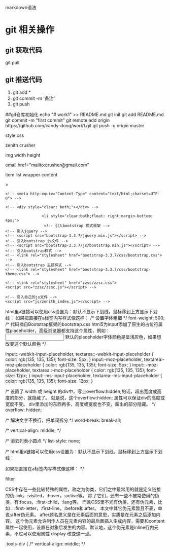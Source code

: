 
markdown语法  
# git 相关操作

## git 获取代码
git pull
## git 推送代码
1. git add *
2. git commit -m '备注'
3. git push

##git仓库初始化
echo "# work1" >> README.md
git init
git add README.md
git commit -m "first commit"
git remote add origin https://github.com/candy-dong/work1.git
git push -u origin master


style.css

zenith crusher

img width height

email  href="mailto:crusher@gmail.com"

item list  wrapper content 








<!-- 指示 web 浏览器关于页面使用哪个 HTML 版本进行编写的指令 -->
<!DOCTYPE html>
<!-- 在html标签中的lang属性作用:声明当前页面的语言类型:English; -->
<html lang="en">
    <head>
        <!-- rel rel="stylesheet"指定从源文档到目标文档的关系文档的外部样式表 -->
        <!-- <a> 元素最重要的属性是 href 属性，它指示链接的目标。 -->
        <link rel="stylesheet" href="">
        </head>>
         <!-- clear both,both的意思是全部，那连起来就是清除全部样式，不过这个样式主要是用于对多个div浮动的清除，解决子级对象使用css float浮动 而父级div不能自适应高度，不能被父级内容撑开解决方法 -->
         
    <!-- <meta http-equiv="Content-Type" content="text/html;charset=UTF-8"> -->
    
  <!-- font-family: "Helvetica Neue",Helvetica,Arial,"Hiragino Sans GB","Hiragino Sans GB W3","WenQuanYi Micro Hei",sans-serif; -->
    <!-- <div style="clear: both;"></div> -->
<!-- 
                        如float:left,如果不清除，很容易对下面的div造成显示错位不受float的影响 -->
                    <li style="clear:both;float: right;margin-bottom: 4px;">
                     <!-- 引入bootstrap 样式框架 -->
    <!-- 引入jquery -->
    <!-- <script src="bootstrap-3.3.7/jquery.min.js"></script> -->
    <!-- 引入bootstrap js文件 -->
    <!-- <script src="bootstrap-3.3.7/js/bootstrap.min.js"></script> -->
    <!-- 引入bootstrap样式 -->
    <!-- <link rel="stylesheet" href="bootstrap-3.3.7/css/bootstrap.css"> -->
    <!-- 引入bootstrap 主题样式 -->
    <!-- <link rel="stylesheet" href="bootstrap-3.3.7/css/bootstrap-theme.css"> -->

    <!-- <link rel="stylesheet" href="zzsc/zzsc.css">
    <script src="zzsc/zzsc.js"></script> -->

    <!-- 引入自己的js文件 -->
    <script src="js/zenith_index.js"></script> -->

</head>

<body>
    <!-- 第一部分，头部 -->
    <div id="head">
        <div class="red-line"></div>
        <div class="head-content">
            <div class="logo-div">
                <span>
                        <!-- src 属性是必需的。它的值是图像文件的 URL，也就是引用该图像的文件的的绝对路径或相对路径  -->
                        <!-- URL 规定图像的 URL。
可能的值：
绝对 URL - 指向其他站点（比如 src="http://www.example.com/"）
相对 URL - 指向站点内的文件（比如 src="/i/image.gif"） -->
<!-- alt 属性为用户由于某些原因无法查看图像时提供了备选的信息，<input alt="value"> -->
html里a链接可以使用css设置为：默认不显示下划线，鼠标移到上方显示下划线： <style> a:link{text-decoration:none;} a:hover{text-decoration:underline;} </style> 如果把直接在a标签内写样式像这样：<a style="text-decoration:none;"> 
 /* 设置字体粗细 */
  font-weight: 500;
  <!-- css中的display是设置元素显示的方式,block是一块状元素的方式显示，inline是以内联元素的方式显示，none是不不显示；块状元素会单独占据一样，其他元素跟他在同一行的会被迫换行，挤到下一行那里去，inline则不会这样 -->
/* 代码摘自Bootstrap框架的bootstrap.css
html5为input添加了原生的占位符属性placeholder，高级浏览器都支持这个属性，例如：
<input type="text" placeholder="搜索" value=" ">
默认的placeholder字体颜色是呈浅灰色，如果想改变这个默认颜色 */

input::-webkit-input-placeholder,
textarea::-webkit-input-placeholder {
  color: rgb(135, 135, 135);
  font-size: 5px;
}
input:-moz-placeholder,
textarea:-moz-placeholder {
  color: rgb(135, 135, 135);
  font-size: 5px;
}
input::-moz-placeholder,
textarea::-moz-placeholder {
  color: rgb(135, 135, 135);
  font-size: 12px;
}
input:-ms-input-placeholder,
textarea:-ms-input-placeholder {
  color: rgb(135, 135, 135);
  font-size: 12px;
}

 /* 设置了 width 或 height 的div中，写上overflow:hidden;的话，超出宽度或高度的部分，就隐藏了。 就是说，这个overflow:hidden;
  属性可以保证div的高度或宽度不变。 div里添加的东西再多，高度或宽度也不变。超出的部分隐藏。 */
  overflow: hidden;



/* 解决文字不换行，把单词拆分 */
  word-break: break-all;


 /* vertical-align: middle; */


  /* 消去列表小圆点 */
  list-style: none;


   /* html里a链接可以使用css设置为：默认不显示下划线，鼠标移到上方显示下划线： 
  <style> a:link{text-decoration:none;} a:hover{text-decoration:underline;} </style>
   如果把直接在a标签内写样式像这样：<a style="text-decoration:none;">  */


  filter

   <!-- /*所有元素设置*/
* {
  /*设置默认margin 为0*/
  margin: 0;
  /*设置默认padding 为0*/
  padding: 0;
  /*设置所有盒子元素的宽度高度为真正的盒子宽度高度(不设置的话盒子宽度=边框+padding+宽度)*/
  box-sizing: border-box;
  -moz-box-sizing:border-box; /* Firefox */
  -webkit-box-sizing:border-box; /* Safari Google*/ -->

CSS中存在一些比较特殊的属性，称之为伪类，它们之中最常用的就是定义链接的伪:link，:visited，:hover，:active等。
    除了它们，还有一些不被常使用的伪类，有:focus，:first-child，:lang等。
    而且CSS里不光有伪类，还有伪元素，比如：:first-letter，:first-line，:before和:after。
    ﻿本文中其它伪元素暂且不表，单说:after伪元素。
after顾名思义是在元素后面的意思，实质是在元素之后添加内容。
    这个伪元素允许制作人员在元素内容的最后面插入生成内容，需要和content属性一起使用，设置在对象后发生的内容。默认地，这个伪元素是inline行内元素，不过可以使用属性 display 改变这一点。  

    
  .tools-div {
  /* vertical-align: middle; */
